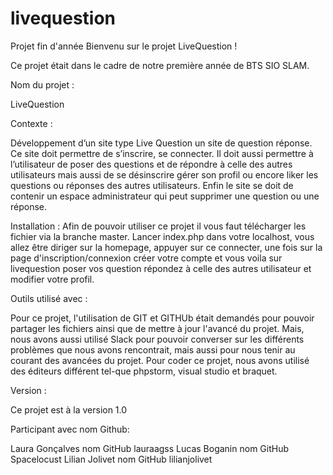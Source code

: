 # livequestion
Projet fin d'année
Bienvenu sur le projet LiveQuestion !

Ce projet était dans le cadre de notre première année de BTS SIO SLAM. 

Nom du projet : 

LiveQuestion

Contexte :

Développement d’un site type Live Question un site de question réponse. Ce site doit permettre de s’inscrire, se connecter. Il doit aussi permettre à l’utilisateur de poser des questions et de répondre à celle des autres utilisateurs mais aussi de se désinscrire gérer son profil ou encore liker les questions ou réponses des autres utilisateurs. Enfin le site se doit de contenir un espace administrateur qui peut supprimer une question ou une réponse. 

Installation : 
Afin de pouvoir utiliser ce projet il vous faut télécharger les fichier via la branche master. Lancer index.php dans votre localhost,
vous allez être diriger sur la homepage, appuyer sur ce connecter, une fois sur la page d'inscription/connexion créer votre compte et vous voila sur livequestion poser vos question répondez à celle des autres utilisateur et modifier votre profil.

Outils utilisé avec :

Pour ce projet, l'utilisation de GIT et GITHUb était demandés pour pouvoir partager les fichiers ainsi que de mettre à jour l'avancé du projet. Mais, nous avons aussi utilisé Slack pour pouvoir converser sur les différents problèmes que nous avons rencontrait, mais aussi pour nous tenir au courant des avancées du projet. Pour coder ce projet, nous avons utilisé des éditeurs différent tel-que phpstorm, visual studio et braquet.

Version :

Ce projet est à la version 1.0

Participant avec nom Github:

Laura Gonçalves nom GitHub lauraagss
Lucas Boganin nom GitHub Spacelocust
Lilian Jolivet nom GitHub lilianjolivet



